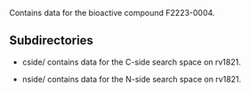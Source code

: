 Contains data for the bioactive compound F2223-0004.

## Subdirectories

- cside/ contains data for the C-side search space on rv1821.

- nside/ contains data for the N-side search space on rv1821.

